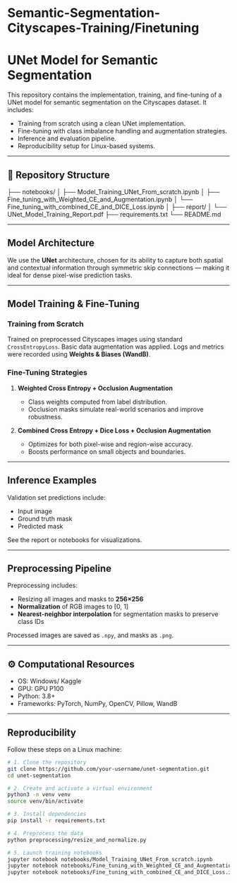 # Semantic-Segmentation-Cityscapes-Training/Finetuning
# UNet Model for Semantic Segmentation

This repository contains the implementation, training, and fine-tuning of a UNet model for semantic segmentation on the Cityscapes dataset. It includes:

- Training from scratch using a clean UNet implementation.
- Fine-tuning with class imbalance handling and augmentation strategies.
- Inference and evaluation pipeline.
- Reproducibility setup for Linux-based systems.

---

## 📁 Repository Structure
├── notebooks/ │ ├── Model_Training_UNet_From_scratch.ipynb │ ├── Fine_tuning_with_Weighted_CE_and_Augmentation.ipynb │ └── Fine_tuning_with_combined_CE_and_DICE_Loss.ipynb │  ├── report/ │ └── UNet_Model_Training_Report.pdf ├── requirements.txt └── README.md

---

##  Model Architecture

We use the **UNet** architecture, chosen for its ability to capture both spatial and contextual information through symmetric skip connections — making it ideal for dense pixel-wise prediction tasks.

---

##  Model Training & Fine-Tuning

###  Training from Scratch
Trained on preprocessed Cityscapes images using standard `CrossEntropyLoss`. Basic data augmentation was applied. Logs and metrics were recorded using **Weights & Biases (WandB)**.

###  Fine-Tuning Strategies

1. **Weighted Cross Entropy + Occlusion Augmentation**
   - Class weights computed from label distribution.
   - Occlusion masks simulate real-world scenarios and improve robustness.

2. **Combined Cross Entropy + Dice Loss + Occlusion Augmentation**
   - Optimizes for both pixel-wise and region-wise accuracy.
   - Boosts performance on small objects and boundaries.

---



##  Inference Examples

Validation set predictions include:
- Input image
- Ground truth mask
- Predicted mask

See the report or notebooks for visualizations.

---

##  Preprocessing Pipeline

Preprocessing includes:
- Resizing all images and masks to **256×256**
- **Normalization** of RGB images to [0, 1]
- **Nearest-neighbor interpolation** for segmentation masks to preserve class IDs

Processed images are saved as `.npy`, and masks as `.png`.

---

## ⚙️ Computational Resources

- OS: Windows/ Kaggle 
- GPU: GPU P100
- Python: 3.8+
- Frameworks: PyTorch, NumPy, OpenCV, Pillow, WandB

---

##  Reproducibility

Follow these steps on a Linux machine:

```bash
# 1. Clone the repository
git clone https://github.com/your-username/unet-segmentation.git
cd unet-segmentation

# 2. Create and activate a virtual environment
python3 -m venv venv
source venv/bin/activate

# 3. Install dependencies
pip install -r requirements.txt

# 4. Preprocess the data
python preprocessing/resize_and_normalize.py

# 5. Launch training notebooks
jupyter notebook notebooks/Model_Training_UNet_From_scratch.ipynb
jupyter notebook notebooks/Fine_tuning_with_Weighted_CE_and_Augmentation.ipynb
jupyter notebook notebooks/Fine_tuning_with_combined_CE_and_DICE_Loss.ipynb

